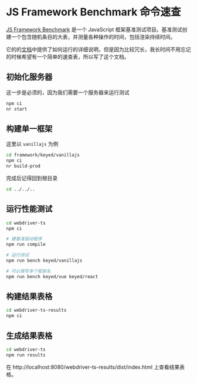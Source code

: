 # JS Framework Benchmark 命令速查

[JS Framework Benchmark](https://github.com/krausest/js-framework-benchmark) 是一个 JavaScript 框架基准测试项目。基准测试创建一个包含随机条目的大表，并测量各种操作的时间，包括渲染持续时间。

它的的[文档](https://github.com/krausest/js-framework-benchmark)中提供了如何运行的详细说明，但是因为比较冗长，我长时间不用忘记的时候希望有一个简单的速查表，所以写了这个文档。


## 初始化服务器

这一步是必须的，因为我们需要一个服务器来运行测试

```bash
npm ci
nr start
```

## 构建单一框架

这里以 `vanillajs` 为例

```bash
cd framework/keyed/vanillajs
npm ci
nr build-prod
```

完成后记得回到根目录

```bash
cd ../../..
```

## 运行性能测试

```bash
cd webdriver-ts
npm ci

# 建基准驱动程序
npm run compile

# 运行测试
npm run bench keyed/vanillajs

# 可以填写多个框架名
npm run bench keyed/vue keyed/react
```

## 构建结果表格

```bash
cd webdriver-ts-results
npm ci
```

## 生成结果表格

```bash
cd webdriver-ts
npm run results
```

在 http://localhost:8080/webdriver-ts-results/dist/index.html 上查看结果表格。
